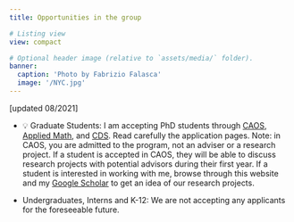 ```yaml
---
title: Opportunities in the group

# Listing view
view: compact

# Optional header image (relative to `assets/media/` folder).
banner:
  caption: 'Photo by Fabrizio Falasca'
  image: '/NYC.jpg'
---
```


[updated 08/2021]

- 💡 Graduate Students: I am accepting PhD students through [CAOS](https://caos.cims.nyu.edu/dynamic/phd-program/overview/), [Applied Math](https://math.nyu.edu/dynamic/phd/phd-mathematics/applied-math/), and [CDS](https://cds.nyu.edu/phd-admissions-req/). Read carefully the application pages. Note: in CAOS, you are admitted to the program, not an adviser or a research project. If a student is accepted in CAOS, they will be able to discuss research projects with potential advisors during their first year. If a student is interested in working with me, browse through this website and my [Google Scholar](https://scholar.google.com/citations?user=xWZmhjsAAAAJ&hl=en) to get an idea of our research projects.

- Undergraduates, Interns and K-12: We are not accepting any applicants for the foreseeable future.
